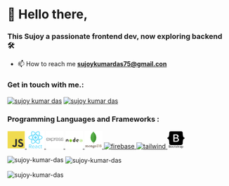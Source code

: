 <h1 align="left">👋 Hello there,</h1>
<h3 align="left">This Sujoy a passionate frontend dev, now exploring backend 🛠️</h3>


- 📫 How to reach me **sujoykumardas75@gmail.con**

<h3 align="left">Get in touch with me.:</h3>
<p align="left">
<a href="https://www.linkedin.com/in/sujoy-kumar-das-skd/" target="blank"><img align="center" src="https://raw.githubusercontent.com/rahuldkjain/github-profile-readme-generator/master/src/images/icons/Social/linked-in-alt.svg" alt="sujoy kumar das" height="30" width="40" /></a>
<a href="https://www.facebook.com/profile.php?id=100009109319719" target="blank"><img align="center" src="https://raw.githubusercontent.com/rahuldkjain/github-profile-readme-generator/master/src/images/icons/Social/facebook.svg" alt="sujoy kumar das" height="30" width="40" /></a>
</p>

<h3 align="left">Programming Languages and Frameworks :</h3>
<p align="left"><a href="https://developer.mozilla.org/en-US/docs/Web/JavaScript" target="_blank" rel="noreferrer"> <img src="https://raw.githubusercontent.com/devicons/devicon/master/icons/javascript/javascript-original.svg" alt="javascript" width="40" height="40"/> </a> <a href="https://reactjs.org/" target="_blank" rel="noreferrer"> <img src="https://raw.githubusercontent.com/devicons/devicon/master/icons/react/react-original-wordmark.svg" alt="react" width="40" height="40"/> </a><a href="https://expressjs.com" target="_blank" rel="noreferrer"> <img src="https://raw.githubusercontent.com/devicons/devicon/master/icons/express/express-original-wordmark.svg" alt="express" width="40" height="40"/> </a><a href="https://nodejs.org" target="_blank" rel="noreferrer"> <img src="https://raw.githubusercontent.com/devicons/devicon/master/icons/nodejs/nodejs-original-wordmark.svg" alt="nodejs" width="40" height="40"/> </a><a href="https://www.mongodb.com/" target="_blank" rel="noreferrer"> <img src="https://raw.githubusercontent.com/devicons/devicon/master/icons/mongodb/mongodb-original-wordmark.svg" alt="mongodb" width="40" height="40"/> </a><a href="https://firebase.google.com/" target="_blank" rel="noreferrer"> <img src="https://www.vectorlogo.zone/logos/firebase/firebase-icon.svg" alt="firebase" width="40" height="40"/> </a> <a href="https://tailwindcss.com/" target="_blank" rel="noreferrer"> <img src="https://www.vectorlogo.zone/logos/tailwindcss/tailwindcss-icon.svg" alt="tailwind" width="40" height="40"/> </a><a href="https://getbootstrap.com" target="_blank" rel="noreferrer"> <img src="https://raw.githubusercontent.com/devicons/devicon/master/icons/bootstrap/bootstrap-plain-wordmark.svg" alt="bootstrap" width="40" height="40"/> </a> </p>
<p><img align="left" src="https://github-readme-stats.vercel.app/api/top-langs/?username=sujoy-kumar-das&layout=donut-vertical" alt="sujoy-kumar-das" /></p>
<p>&nbsp;<img align="center" src="https://github-readme-stats.vercel.app/api?username=sujoy-kumar-das&show_icons=true&locale=en" alt="sujoy-kumar-das" /></p>

<p><img align="center" src="https://github-readme-streak-stats.herokuapp.com/?user=sujoy-kumar-das&" alt="sujoy-kumar-das" /></p>
